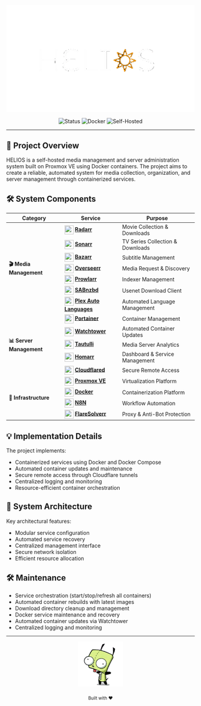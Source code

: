 <div align="center">
  <img src="assets/images/HELIOS.gif" width="600" alt="HELIOS">

  <p align="center">
    <img src="https://img.shields.io/badge/Status-Operational-brightgreen?style=for-the-badge" alt="Status"/>
    <img src="https://img.shields.io/badge/Docker-Powered-blue?style=for-the-badge&logo=docker" alt="Docker"/>
    <img src="https://img.shields.io/badge/Type-Self_Hosted-orange?style=for-the-badge" alt="Self-Hosted"/>
  </p>
</div>

---

## 🎯 Project Overview

HELIOS is a self-hosted media management and server administration system built on Proxmox VE using Docker containers. The project aims to create a reliable, automated system for media collection, organization, and server management through containerized services.

## 🛠️ System Components

<div align="center">
<table>
<thead>
  <tr>
    <th>Category</th>
    <th>Service</th>
    <th>Purpose</th>
  </tr>
</thead>
<tbody>
  <tr>
    <td rowspan="7"><b>🎬 Media Management</b></td>
    <td><img height="24" width="24" style="vertical-align: middle;" src="https://cdn.jsdelivr.net/gh/walkxcode/dashboard-icons/png/radarr.png"/> <b><a href="https://github.com/Radarr/Radarr">Radarr</a></b></td>
    <td>Movie Collection & Downloads</td>
  </tr>
  <tr>
    <td><img height="24" width="24" style="vertical-align: middle;" src="https://cdn.jsdelivr.net/gh/walkxcode/dashboard-icons/png/sonarr.png"/> <b><a href="https://github.com/Sonarr/Sonarr">Sonarr</a></b></td>
    <td>TV Series Collection & Downloads</td>
  </tr>
  <tr>
    <td><img height="24" width="24" style="vertical-align: middle;" src="https://cdn.jsdelivr.net/gh/walkxcode/dashboard-icons/png/bazarr.png"/> <b><a href="https://github.com/morpheus65535/bazarr">Bazarr</a></b></td>
    <td>Subtitle Management</td>
  </tr>
  <tr>
    <td><img height="24" width="24" style="vertical-align: middle;" src="https://cdn.jsdelivr.net/gh/walkxcode/dashboard-icons/png/overseerr.png"/> <b><a href="https://github.com/sct/overseerr">Overseerr</a></b></td>
    <td>Media Request & Discovery</td>
  </tr>
  <tr>
    <td><img height="24" width="24" style="vertical-align: middle;" src="https://cdn.jsdelivr.net/gh/walkxcode/dashboard-icons/png/prowlarr.png"/> <b><a href="https://github.com/Prowlarr/Prowlarr">Prowlarr</a></b></td>
    <td>Indexer Management</td>
  </tr>
  <tr>
    <td><img height="24" width="24" style="vertical-align: middle;" src="https://cdn.jsdelivr.net/gh/walkxcode/dashboard-icons/png/sabnzbd.png"/> <b><a href="https://github.com/sabnzbd/sabnzbd">SABnzbd</a></b></td>
    <td>Usenet Download Client</td>
  </tr>
  <tr>
    <td><img height="24" width="24" style="vertical-align: middle;" src="https://cdn.jsdelivr.net/gh/walkxcode/dashboard-icons/png/plex.png"/> <b><a href="https://github.com/RemiRigal/Plex-Auto-Languages">Plex Auto Languages</a></b></td>
    <td>Automated Language Management</td>
  </tr>
  <tr>
    <td rowspan="5"><b>📊 Server Management</b></td>
    <td><img height="24" width="24" style="vertical-align: middle;" src="https://cdn.jsdelivr.net/gh/walkxcode/dashboard-icons/png/portainer.png"/> <b><a href="https://github.com/portainer/portainer">Portainer</a></b></td>
    <td>Container Management</td>
  </tr>
  <tr>
    <td><img height="24" width="24" style="vertical-align: middle;" src="https://cdn.jsdelivr.net/gh/walkxcode/dashboard-icons/png/watchtower.png"/> <b><a href="https://github.com/containrrr/watchtower">Watchtower</a></b></td>
    <td>Automated Container Updates</td>
  </tr>
  <tr>
    <td><img height="24" width="24" style="vertical-align: middle;" src="https://cdn.jsdelivr.net/gh/walkxcode/dashboard-icons/png/tautulli.png"/> <b><a href="https://github.com/Tautulli/Tautulli">Tautulli</a></b></td>
    <td>Media Server Analytics</td>
  </tr>
  <tr>
    <td><img height="24" width="24" style="vertical-align: middle;" src="https://cdn.jsdelivr.net/gh/walkxcode/dashboard-icons/png/homarr.png"/> <b><a href="https://github.com/ajnart/homarr">Homarr</a></b></td>
    <td>Dashboard & Service Management</td>
  </tr>
  <tr>
    <td><img height="24" width="24" style="vertical-align: middle;" src="https://cdn.jsdelivr.net/gh/walkxcode/dashboard-icons/png/cloudflare.png"/> <b><a href="https://github.com/cloudflare/cloudflared">Cloudflared</a></b></td>
    <td>Secure Remote Access</td>
  </tr>
  <tr>
    <td rowspan="4"><b>🔧 Infrastructure</b></td>
    <td><img height="24" width="24" style="vertical-align: middle;" src="https://cdn.jsdelivr.net/gh/walkxcode/dashboard-icons/png/proxmox.png"/> <b><a href="https://www.proxmox.com/en/">Proxmox VE</a></b></td>
    <td>Virtualization Platform</td>
  </tr>
  <tr>
    <td><img height="24" width="24" style="vertical-align: middle;" src="https://cdn.jsdelivr.net/gh/walkxcode/dashboard-icons/png/docker.png"/> <b><a href="https://www.docker.com/">Docker</a></b></td>
    <td>Containerization Platform</td>
  </tr>
  <tr>
    <td><img height="24" width="24" style="vertical-align: middle;" src="https://cdn.jsdelivr.net/gh/walkxcode/dashboard-icons/png/n8n.png"/> <b><a href="https://n8n.io/">N8N</a></b></td>
    <td>Workflow Automation</td>
  </tr>
  <tr>
    <td><img height="24" width="24" style="vertical-align: middle;" src="https://cdn.jsdelivr.net/gh/walkxcode/dashboard-icons/png/flaresolverr.png"/> <b><a href="https://github.com/FlareSolverr/FlareSolverr">FlareSolverr</a></b></td>
    <td>Proxy & Anti-Bot Protection</td>
  </tr>
</tbody>
</table>
</div>

## 💡 Implementation Details

The project implements:
- Containerized services using Docker and Docker Compose
- Automated container updates and maintenance
- Secure remote access through Cloudflare tunnels
- Centralized logging and monitoring
- Resource-efficient container orchestration

## 🔧 System Architecture

Key architectural features:
- Modular service configuration
- Automated service recovery
- Centralized management interface
- Secure network isolation
- Efficient resource allocation

## 🛠️ Maintenance


- Service orchestration (start/stop/refresh all containers)
- Automated container rebuilds with latest images
- Download directory cleanup and management
- Docker service maintenance and recovery
- Automated container updates via Watchtower
- Centralized logging and monitoring



---

<div align="center">
  <a href="https://github.com/pjmarz/HELIOS">
    <img src="assets/images/GIR.gif" alt="HELIOS" width="120" height="120">
  </a>
  
  <p align="center">
    <sub>Built with ♥️</sub>
  </p>
</div>